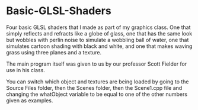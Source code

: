 # Basic-GLSL-Shaders
Four basic GLSL shaders that I made as part of my graphics class. One that simply reflects and refracts like a globe of glass, one that has the same look but wobbles with perlin noise to simulate a wobbling ball of water, one that simulates cartoon shading with black and white, and one that makes waving grass using three planes and a texture.

The main program itself was given to us by our professor Scott Fielder for use in his class.

You can switch which object and textures are being loaded by going to the Source Files folder, then the Scenes folder, then the Scene1.cpp file and changing the whatObject variable to be equal to one of the other numbers given as examples.
